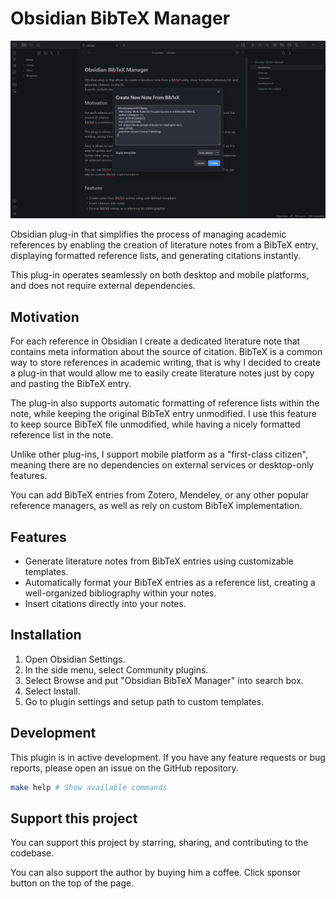 # Obsidian BibTeX Manager

![Create New Note in Obsidian BibteX Manager](cover.png)

Obsidian plug-in that simplifies the process of managing academic references by enabling the creation of literature notes from a BibTeX entry, 
displaying formatted reference lists, and generating citations instantly. 

This plug-in operates seamlessly on both desktop and mobile platforms, and does not require external dependencies.

## Motivation

For each reference in Obsidian I create a dedicated literature note that contains meta information about the source of citation. BibTeX is a common way to store references in academic writing, that is why I decided to create a plug-in that would allow me to easily create literature notes just by copy and pasting the BibTeX entry. 

The plug-in also supports automatic formatting of reference lists within the note, while keeping the original BibTeX entry unmodified. I use this feature to keep source BibTeX file unmodified, while having a nicely formatted reference list in the note. 

Unlike other plug-ins, I support mobile platform as a "first-class citizen", meaning there are no dependencies on external services or desktop-only features.

You can add BibTeX entries from Zotero, Mendeley, or any other popular reference managers, as well as rely on custom BibTeX implementation.

## Features

- Generate literature notes from BibTeX entries using customizable templates.
- Automatically format your BibTeX entries as a reference list, creating a well-organized bibliography within your notes.
- Insert citations directly into your notes.

## Installation

1. Open Obsidian Settings.
2. In the side menu, select Community plugins.
3. Select Browse and put "Obsidian BibTeX Manager" into search box.
4. Select Install.
5. Go to plugin settings and setup path to custom templates.

## Development

This plugin is in active development. If you have any feature requests or bug reports, please open an issue on the GitHub repository.

```bash
make help # Show available commands
```
## Support this project

You can support this project by starring, sharing, and contributing to the codebase.

You can also support the author by buying him a coffee. Click sponsor button on the top of the page.
